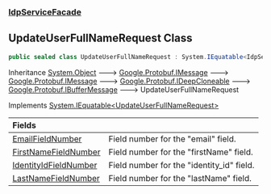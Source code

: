 ### [IdpServiceFacade](../index.md 'IdpServiceFacade')

## UpdateUserFullNameRequest Class

```csharp
public sealed class UpdateUserFullNameRequest : System.IEquatable<IdpServiceFacade.UpdateUserFullNameRequest>
```

Inheritance [System\.Object](https://learn.microsoft.com/en-us/dotnet/api/system.object 'System\.Object') &#129106; [Google\.Protobuf\.IMessage](https://learn.microsoft.com/en-us/dotnet/api/google.protobuf.imessage 'Google\.Protobuf\.IMessage') &#129106; [Google\.Protobuf\.IMessage](https://learn.microsoft.com/en-us/dotnet/api/google.protobuf.imessage 'Google\.Protobuf\.IMessage') &#129106; [Google\.Protobuf\.IDeepCloneable](https://learn.microsoft.com/en-us/dotnet/api/google.protobuf.ideepcloneable 'Google\.Protobuf\.IDeepCloneable') &#129106; [Google\.Protobuf\.IBufferMessage](https://learn.microsoft.com/en-us/dotnet/api/google.protobuf.ibuffermessage 'Google\.Protobuf\.IBufferMessage') &#129106; UpdateUserFullNameRequest

Implements [System\.IEquatable&lt;](https://learn.microsoft.com/en-us/dotnet/api/system.iequatable-1 'System\.IEquatable\`1')[UpdateUserFullNameRequest](index.md 'IdpServiceFacade\.UpdateUserFullNameRequest')[&gt;](https://learn.microsoft.com/en-us/dotnet/api/system.iequatable-1 'System\.IEquatable\`1')

| Fields | |
| :--- | :--- |
| [EmailFieldNumber](EmailFieldNumber.md 'IdpServiceFacade\.UpdateUserFullNameRequest\.EmailFieldNumber') | Field number for the "email" field\. |
| [FirstNameFieldNumber](FirstNameFieldNumber.md 'IdpServiceFacade\.UpdateUserFullNameRequest\.FirstNameFieldNumber') | Field number for the "firstName" field\. |
| [IdentityIdFieldNumber](IdentityIdFieldNumber.md 'IdpServiceFacade\.UpdateUserFullNameRequest\.IdentityIdFieldNumber') | Field number for the "identity\_id" field\. |
| [LastNameFieldNumber](LastNameFieldNumber.md 'IdpServiceFacade\.UpdateUserFullNameRequest\.LastNameFieldNumber') | Field number for the "lastName" field\. |
